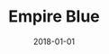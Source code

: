 ---
layout: site
title: "Empire Blue"
date: 2018-01-01
categories: [medical]
version: 5.1.0
major: 5
minor: 1
patch: 0
slug: empire-blue
link: https://www.empireblue.com/
submitter: lpolepeddi
permalink: /sites/:slug
---